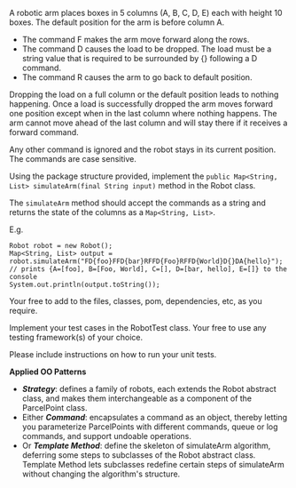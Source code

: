 A robotic arm places boxes in 5 columns (A, B, C, D, E) each with height 10 boxes. The default position for the arm is before column A. 

- The command F makes the arm move forward along the rows. 
- The command D causes the load to be dropped. The load must be a string value that is required to be surrounded by {} following a D command. 
- The command R causes the arm to go back to default position.

Dropping the load on a full column or the default position leads to nothing happening. Once a load is successfully dropped the arm moves forward one position except when in the last column where nothing happens. The arm cannot move ahead of the last column and will stay there if it receives a forward command.

Any other command is ignored and the robot stays in its current position. The commands are case sensitive.

Using the package structure provided, implement the `public Map<String, List> simulateArm(final String input)` method in the Robot class.

The `simulateArm` method should accept the commands as a string and returns the state of the columns as a `Map<String, List>`.

E.g.

`Robot robot = new Robot();`<br/> 
`Map<String, List> output = robot.simulateArm("FD{foo}FFD{bar}RFFD{Foo}RFFD{World}D{}DA{hello}");`<br/> 
`// prints {A=[foo], B=[Foo, World], C=[], D=[bar, hello], E=[]} to the console`<br/>
`System.out.println(output.toString());`

Your free to add to the files, classes, pom, dependencies, etc, as you require.

Implement your test cases in the RobotTest class. Your free to use any testing framework(s) of your choice.

Please include instructions on how to run your unit tests.

**Applied OO Patterns**

- _**Strategy**_: defines a family of robots, each extends the Robot abstract class, and makes them interchangeable as a component of the ParcelPoint class.
- Either **_Command_**: encapsulates a command as an object, thereby letting you parameterize ParcelPoints with different commands, queue or log commands, and support undoable operations.
- Or **_Template Method_**: define the skeleton of simulateArm algorithm, deferring some steps to subclasses of the Robot abstract class. Template Method lets subclasses redefine certain steps of simulateArm without changing the algorithm's structure.